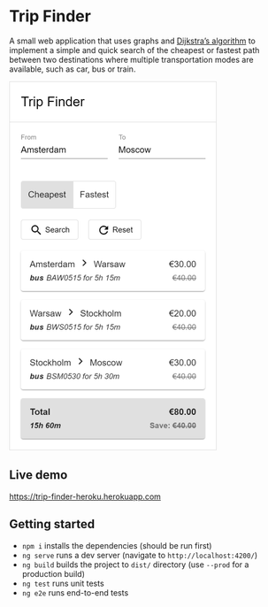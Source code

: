 # Trip Finder
A small web application that uses graphs and [Dijkstra’s algorithm](https://hackernoon.com/how-to-implement-dijkstras-algorithm-in-javascript-abdfd1702d04) to implement a simple and quick search of the cheapest or fastest path between two destinations where multiple transportation modes are available, such as car, bus or train.

![](./images/ios-1.png)

## Live demo
https://trip-finder-heroku.herokuapp.com

## Getting started
- `npm i` installs the dependencies (should be run first)
- `ng serve` runs a dev server (navigate to `http://localhost:4200/`)
- `ng build` builds the project to `dist/` directory (use `--prod` for a production build)
- `ng test` runs unit tests
- `ng e2e` runs end-to-end tests
